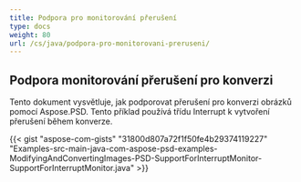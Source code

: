 ```yaml
---
title: Podpora pro monitorování přerušení
type: docs
weight: 80
url: /cs/java/podpora-pro-monitorovani-preruseni/
---
```


## **Podpora monitorování přerušení pro konverzi**
Tento dokument vysvětluje, jak podporovat přerušení pro konverzi obrázků pomocí Aspose.PSD. Tento příklad používá třídu Interrupt k vytvoření přerušení během konverze.



{{< gist "aspose-com-gists" "31800d807a72f1f50fe4b29374119227" "Examples-src-main-java-com-aspose-psd-examples-ModifyingAndConvertingImages-PSD-SupportForInterruptMonitor-SupportForInterruptMonitor.java" >}}
